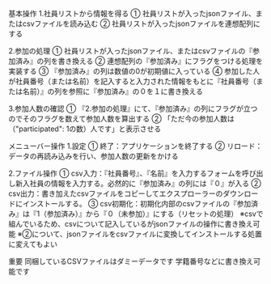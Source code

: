 基本操作
1.社員リストから情報を得る
①	社員リストが入ったjsonファイル、またはcsvファイルを読み込む
②	社員リストが入ったjsonファイルを連想配列にする

2.参加の処理
①	社員リストが入ったjsonファイル、またはcsvファイルの『参加済み』の列を書き換える
②	連想配列の『参加済み』にフラグをつける処理を実装する
③	『参加済み』の列は数値の0が初期値に入っている
④	参加した人が社員番号（または名前）を記入すると入力された情報をもとに『社員番号（または名前）』の列を参照に『参加済み』の０を１に書き換える

3.参加人数の確認
①	『2.参加の処理』にて、『参加済み』の列にフラグが立つのでそのフラグを数えて参加人数を算出する
②	「ただ今の参加人数は（"participated": 1の数）人です」と表示させる


メニューバー操作
1.設定
①	終了：アプリケーションを終了する
②	リロード：データの再読み込みを行い、参加人数の更新をかける

2.ファイル操作
①	csv入力：『社員番号』、『名前』を入力するフォームを呼び出し新入社員の情報を入力する。必然的に『参加済み』の列には『０』が入る
②	csv出力：書き加えたcsvファイルをコピーしてエクスプローラーのダウンロードにインストールする。
③	csv初期化：初期化内部のcsvファイルの『参加済み』は『1（参加済み）』から『０（未参加）』にする（リセットの処理）
※csvで組んでいるため、csvについて記入しているがjsonファイルの操作に書き換え可能
※②について、jsonファイルをcsvファイルに変換してインストールする処置に変えてもよい

重要
同梱しているCSVファイルはダミーデータです
学籍番号などに書き換え可能です

